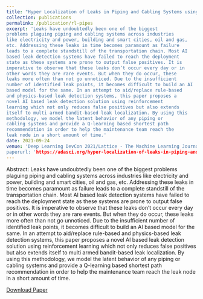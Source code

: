 ```yaml
---
title: "Hyper Localization of Leaks in Piping and Cabling Systems using Reinforcement Learning"
collection: publications
permalink: /publication/rl-pipes
excerpt: 'Leaks have undoubtedly been one of the biggest
problems plaguing piping and cabling systems across industries
like electricity and power, building and smart cities, oil and gas,
etc. Addressing these leaks in time becomes paramount as failure
leads to a complete standstill of the transportation chain. Most AI
based leak detection systems have failed to reach the deployment
state as these systems are prone to output false positives. It is
imperative to observe that these leaks don’t occur every day or in
other words they are rare events. But when they do occur, these
leaks more often than not go unnoticed. Due to the insufficient
number of identified leak points, it becomes difficult to build an AI
based model for the same. In an attempt to aid/replace rule-based
and physics-based leak detection systems, this paper proposes a
novel AI based leak detection solution using reinforcement
learning which not only reduces false positives but also extends
itself to multi armed bandit-based leak localization. By using this
methodology, we model the latent behavior of any piping or
cabling systems and provide a Q-learning based shortest path
recommendation in order to help the maintenance team reach the
leak node in a short amount of time.'
date: 2021-09-24
venue: 'Deep Learning DevCon 2021/Lattice - The Machine Learning Journal
paperurl: 'https://adasci.org/hyper-localization-of-leaks-in-piping-and-cabling-systems-using-reinforcement-learning/'
---
```


Abstract: Leaks have undoubtedly been one of the biggest
problems plaguing piping and cabling systems across industries
like electricity and power, building and smart cities, oil and gas,
etc. Addressing these leaks in time becomes paramount as failure
leads to a complete standstill of the transportation chain. Most AI
based leak detection systems have failed to reach the deployment
state as these systems are prone to output false positives. It is
imperative to observe that these leaks don’t occur every day or in
other words they are rare events. But when they do occur, these
leaks more often than not go unnoticed. Due to the insufficient
number of identified leak points, it becomes difficult to build an AI
based model for the same. In an attempt to aid/replace rule-based
and physics-based leak detection systems, this paper proposes a
novel AI based leak detection solution using reinforcement
learning which not only reduces false positives but also extends
itself to multi armed bandit-based leak localization. By using this
methodology, we model the latent behavior of any piping or
cabling systems and provide a Q-learning based shortest path
recommendation in order to help the maintenance team reach the
leak node in a short amount of time.

[Download Paper](../files/Hyper_Localization_of_Leaks_in_Piping_and_Cabling_Systems_using_Reinforcement_Learning.pdf)
